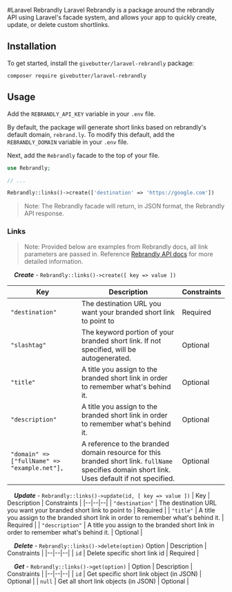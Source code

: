 
#Laravel Rebrandly
Laravel Rebrandly is a package around the rebrandly API using Laravel's facade system, and allows your app to quickly create, update, or delete custom shortlinks.

## Installation
To get started, install the `givebutter/laravel-rebrandly` package:

```
composer require givebutter/laravel-rebrandly
```

## Usage

Add the `REBRANDLY_API_KEY` variable in your `.env` file. 

By default, the package will generate short links based on rebrandly's default domain, `rebrand.ly`. To modify this default, add the `REBRANDLY_DOMAIN` variable in your `.env` file. 

Next, add the `Rebrandly` facade to the top of your file.

```php
use Rebrandly;

// ...

Rebrandly::links()->create(['destination' => 'https://google.com'])
```
> Note: The Rebrandly facade will return, in JSON format, the Rebrandly API response. 

### Links

>Note: Provided below are examples from Rebrandly docs, all link parameters are passed in. Reference [Rebrandly API docs](https://developers.rebrandly.com/docs/) for more detailed information.

&nbsp;
&nbsp;
***Create*** - `Rebrandly::links()->create([ key => value ])` 

| Key | Description | Constraints |
|--|--|--|
| `"destination"`  | The destination URL you want your branded short link to point to | Required |
| `"slashtag"`  | The keyword portion of your branded short link. If not specified, will be autogenerated. | Optional |
| `"title"`  | A title you assign to the branded short link in order to remember what's behind it. | Optional |
| `"description"`  | A title you assign to the branded short link in order to remember what's behind it. | Optional |
| `"domain" => ["fullName" => "example.net"], `  | A reference to the branded domain resource for this branded short link. `fullName` specifies domain short link. Uses default if not specified. | Optional |

&nbsp;
&nbsp;
***Update*** - `Rebrandly::links()->update(id, [ key => value ])`
| Key | Description | Constraints |
|--|--|--|
| `"destination"`  | The destination URL you want your branded short link to point to | Required |
| `"title"`  | A title you assign to the branded short link in order to remember what's behind it. | Required |
| `"description"`  | A title you assign to the branded short link in order to remember what's behind it. | Optional |

&nbsp;
&nbsp;
***Delete*** - `Rebrandly::links()->delete(option)`
 Option | Description | Constraints |
|--|--|--|
| `id`  | Delete specific short link id | Required |

&nbsp;
&nbsp;
***Get*** - `Rebrandly::links()->get(option)`
| Option | Description | Constraints |
|--|--|--|
| `id`  | Get specific short link object (in JSON) | Optional |
| `null`  | Get all short link objects (in JSON) | Optional |

